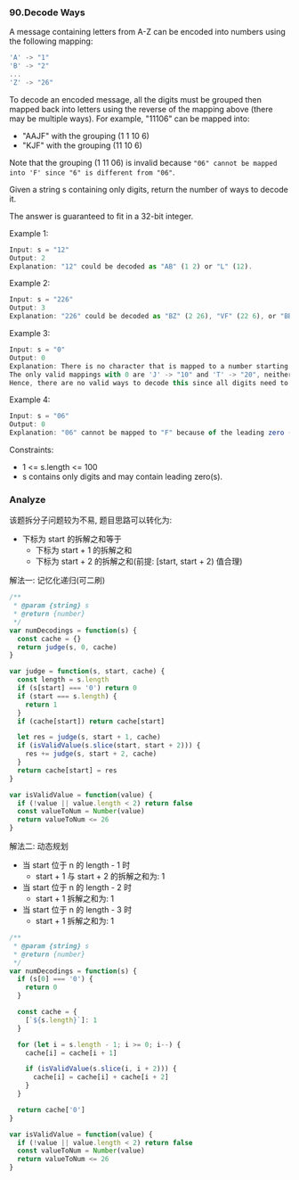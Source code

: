 ### 90.Decode Ways

A message containing letters from A-Z can be encoded into numbers using the following mapping:

```js
'A' -> "1"
'B' -> "2"
...
'Z' -> "26"
```

To decode an encoded message, all the digits must be grouped then mapped back into letters using the reverse of the mapping above (there may be multiple ways). For example, "11106" can be mapped into:

* "AAJF" with the grouping (1 1 10 6)
* "KJF" with the grouping (11 10 6)

Note that the grouping (1 11 06) is invalid because `"06" cannot be mapped into 'F' since "6" is different from "06"`.

Given a string s containing only digits, return the number of ways to decode it.

The answer is guaranteed to fit in a 32-bit integer.

Example 1:

```js
Input: s = "12"
Output: 2
Explanation: "12" could be decoded as "AB" (1 2) or "L" (12).
```

Example 2:

```js
Input: s = "226"
Output: 3
Explanation: "226" could be decoded as "BZ" (2 26), "VF" (22 6), or "BBF" (2 2 6).
```

Example 3:

```js
Input: s = "0"
Output: 0
Explanation: There is no character that is mapped to a number starting with 0.
The only valid mappings with 0 are 'J' -> "10" and 'T' -> "20", neither of which start with 0.
Hence, there are no valid ways to decode this since all digits need to be mapped.
```

Example 4:

```js
Input: s = "06"
Output: 0
Explanation: "06" cannot be mapped to "F" because of the leading zero ("6" is different from "06").
```

Constraints:

* 1 <= s.length <= 100
* s contains only digits and may contain leading zero(s).

### Analyze

该题拆分子问题较为不易, 题目思路可以转化为:

* 下标为 start 的拆解之和等于
  * 下标为 start + 1 的拆解之和
  * 下标为 start + 2 的拆解之和(前提: [start, start + 2) 值合理)

解法一: 记忆化递归(可二刷)

```js
/**
 * @param {string} s
 * @return {number}
 */
var numDecodings = function(s) {
  const cache = {}
  return judge(s, 0, cache)
}

var judge = function(s, start, cache) {
  const length = s.length
  if (s[start] === '0') return 0
  if (start === s.length) {
    return 1
  }
  if (cache[start]) return cache[start]

  let res = judge(s, start + 1, cache)
  if (isValidValue(s.slice(start, start + 2))) {
    res += judge(s, start + 2, cache)
  }
  return cache[start] = res
}

var isValidValue = function(value) {
  if (!value || value.length < 2) return false
  const valueToNum = Number(value)
  return valueToNum <= 26
}
```

解法二: 动态规划

* 当 start 位于 n 的 length - 1 时
  * start + 1 与 start + 2 的拆解之和为: 1
* 当 start 位于 n 的 length - 2 时
  * start + 1 拆解之和为: 1
* 当 start 位于 n 的 length - 3 时
  * start + 1 拆解之和为: 1

```js
/**
 * @param {string} s
 * @return {number}
 */
var numDecodings = function(s) {
  if (s[0] === '0') {
    return 0
  }

  const cache = {
    [`${s.length}`]: 1
  }

  for (let i = s.length - 1; i >= 0; i--) {
    cache[i] = cache[i + 1]

    if (isValidValue(s.slice(i, i + 2))) {
      cache[i] = cache[i] + cache[i + 2]
    }
  }

  return cache['0']
}

var isValidValue = function(value) {
  if (!value || value.length < 2) return false
  const valueToNum = Number(value)
  return valueToNum <= 26
}
```
